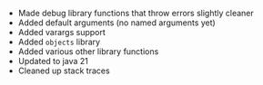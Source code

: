 * Made debug library functions that throw errors slightly cleaner
* Added default arguments (no named arguments yet)
* Added varargs support
* Added `objects` library
* Added various other library functions
* Updated to java 21
* Cleaned up stack traces